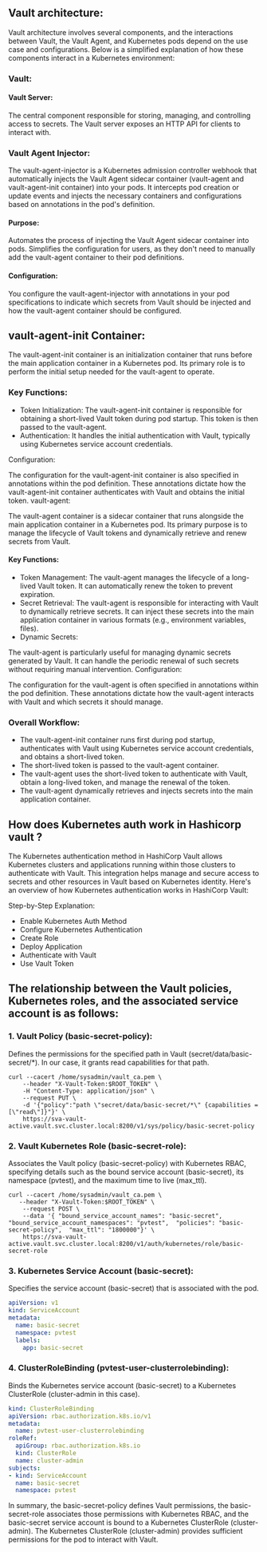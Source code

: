 ## Vault architecture:
Vault architecture involves several components, and the interactions between Vault, the Vault Agent, and Kubernetes pods depend on the use case and configurations. 
Below is a simplified explanation of how these components interact in a Kubernetes environment:

### Vault:

#### Vault Server: 
The central component responsible for storing, managing, and controlling access to secrets. The Vault server exposes an HTTP API for clients to interact with.

### Vault Agent Injector:
The vault-agent-injector is a Kubernetes admission controller webhook that automatically injects the Vault Agent sidecar container (vault-agent and vault-agent-init container) into your pods. 
It intercepts pod creation or update events and injects the necessary containers and configurations based on annotations in the pod's definition.

#### Purpose:
Automates the process of injecting the Vault Agent sidecar container into pods.
Simplifies the configuration for users, as they don't need to manually add the vault-agent container to their pod definitions.

#### Configuration:
You configure the vault-agent-injector with annotations in your pod specifications to indicate which secrets from Vault should be injected and how the vault-agent container should be configured.


## vault-agent-init Container:

The vault-agent-init container is an initialization container that runs before the main application container in a Kubernetes pod. 
Its primary role is to perform the initial setup needed for the vault-agent to operate.

### Key Functions:

- Token Initialization: The vault-agent-init container is responsible for obtaining a short-lived Vault token during pod startup. This token is then passed to the vault-agent.
- Authentication: It handles the initial authentication with Vault, typically using Kubernetes service account credentials.

Configuration:

The configuration for the vault-agent-init container is also specified in annotations within the pod definition. These annotations dictate how the vault-agent-init container authenticates with Vault and obtains the initial token.
vault-agent:

The vault-agent container is a sidecar container that runs alongside the main application container in a Kubernetes pod. 
Its primary purpose is to manage the lifecycle of Vault tokens and dynamically retrieve and renew secrets from Vault.

#### Key Functions:

- Token Management: The vault-agent manages the lifecycle of a long-lived Vault token. It can automatically renew the token to prevent expiration.
- Secret Retrieval: The vault-agent is responsible for interacting with Vault to dynamically retrieve secrets. It can inject these secrets into the main application container in various formats (e.g., environment variables, files).
- Dynamic Secrets:

The vault-agent is particularly useful for managing dynamic secrets generated by Vault. It can handle the periodic renewal of such secrets without requiring manual intervention.
Configuration:

The configuration for the vault-agent is often specified in annotations within the pod definition. These annotations dictate how the vault-agent interacts with Vault and which secrets it should manage.

### Overall Workflow:

- The vault-agent-init container runs first during pod startup, authenticates with Vault using Kubernetes service account credentials, and obtains a short-lived token.
- The short-lived token is passed to the vault-agent container.
- The vault-agent uses the short-lived token to authenticate with Vault, obtain a long-lived token, and manage the renewal of the token.
- The vault-agent dynamically retrieves and injects secrets into the main application container.

## How does Kubernetes auth work in Hashicorp vault ?
The Kubernetes authentication method in HashiCorp Vault allows Kubernetes clusters and applications running within those clusters to authenticate with Vault. This integration helps manage and secure access to secrets and other resources in Vault based on Kubernetes identity. Here's an overview of how Kubernetes authentication works in HashiCorp Vault:

Step-by-Step Explanation:
- Enable Kubernetes Auth Method
- Configure Kubernetes Authentication
- Create Role
- Deploy Application
- Authenticate with Vault
- Use Vault Token

## The relationship between the Vault policies, Kubernetes roles, and the associated service account is as follows:

### 1. Vault Policy (basic-secret-policy):

Defines the permissions for the specified path in Vault (secret/data/basic-secret/*). In our case, it grants read capabilities for that path.

```shell
curl --cacert /home/sysadmin/vault_ca.pem \
    --header "X-Vault-Token:$ROOT_TOKEN" \
    -H "Content-Type: application/json" \
    --request PUT \
    -d '{"policy":"path \"secret/data/basic-secret/*\" {capabilities = [\"read\"]}"}' \
    https://sva-vault-active.vault.svc.cluster.local:8200/v1/sys/policy/basic-secret-policy
```

### 2. Vault Kubernetes Role (basic-secret-role):

Associates the Vault policy (basic-secret-policy) with Kubernetes RBAC, specifying details such as the bound service account (basic-secret), its namespace (pvtest), and the maximum time to live (max_ttl).

```shell
curl --cacert /home/sysadmin/vault_ca.pem \
   --header "X-Vault-Token:$ROOT_TOKEN" \
    --request POST \
    --data '{ "bound_service_account_names": "basic-secret",  "bound_service_account_namespaces": "pvtest",  "policies": "basic-secret-policy",  "max_ttl": "1800000"}' \
    https://sva-vault-active.vault.svc.cluster.local:8200/v1/auth/kubernetes/role/basic-secret-role
```

### 3. Kubernetes Service Account (basic-secret):

Specifies the service account (basic-secret) that is associated with the pod.

```yaml
apiVersion: v1
kind: ServiceAccount
metadata:
  name: basic-secret
  namespace: pvtest
  labels:
    app: basic-secret
```

### 4. ClusterRoleBinding (pvtest-user-clusterrolebinding):

Binds the Kubernetes service account (basic-secret) to a Kubernetes ClusterRole (cluster-admin in this case).

```yaml
kind: ClusterRoleBinding
apiVersion: rbac.authorization.k8s.io/v1
metadata:
  name: pvtest-user-clusterrolebinding
roleRef:
  apiGroup: rbac.authorization.k8s.io
  kind: ClusterRole
  name: cluster-admin
subjects:
- kind: ServiceAccount
  name: basic-secret
  namespace: pvtest
```

In summary, the basic-secret-policy defines Vault permissions, the basic-secret-role associates those permissions with Kubernetes RBAC, and the basic-secret service account is bound to a Kubernetes ClusterRole (cluster-admin). The Kubernetes ClusterRole (cluster-admin) provides sufficient permissions for the pod to interact with Vault.




